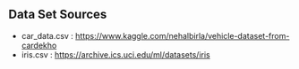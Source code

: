 Data Set Sources
----------------
* car_data.csv : https://www.kaggle.com/nehalbirla/vehicle-dataset-from-cardekho
* iris.csv : https://archive.ics.uci.edu/ml/datasets/iris